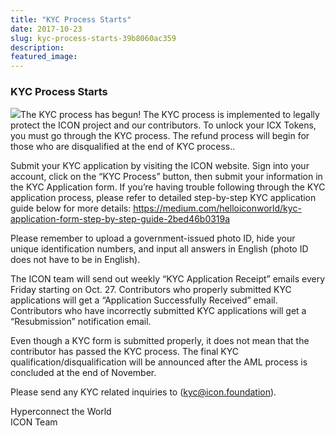```yaml
---
title: "KYC Process Starts"
date: 2017-10-23
slug: kyc-process-starts-39b8060ac359
description:
featured_image:
---
```


### **KYC Process Starts**

![](https://cdn-images-1.medium.com/max/800/0*R2kqv3oSwceN7iK7.)The KYC process has begun! The KYC process is implemented to legally protect the ICON project and our contributors. To unlock your ICX Tokens, you must go through the KYC process. The refund process will begin for those who are disqualified at the end of KYC process..

Submit your KYC application by visiting the ICON website. Sign into your account, click on the “KYC Process” button, then submit your information in the KYC Application form. If you’re having trouble following through the KYC application process, please refer to detailed step-by-step KYC application guide below for more details: <https://medium.com/helloiconworld/kyc-application-form-step-by-step-guide-2bed46b0319a>

Please remember to upload a government-issued photo ID, hide your unique identification numbers, and input all answers in English (photo ID does not have to be in English).

The ICON team will send out weekly “KYC Application Receipt” emails every Friday starting on Oct. 27. Contributors who properly submitted KYC applications will get a “Application Successfully Received” email. Contributors who have incorrectly submitted KYC applications will get a “Resubmission” notification email.

Even though a KYC form is submitted properly, it does not mean that the contributor has passed the KYC process. The final KYC qualification/disqualification will be announced after the AML process is concluded at the end of November.

Please send any KYC related inquiries to (kyc@icon.foundation).

Hyperconnect the World  
ICON Team

